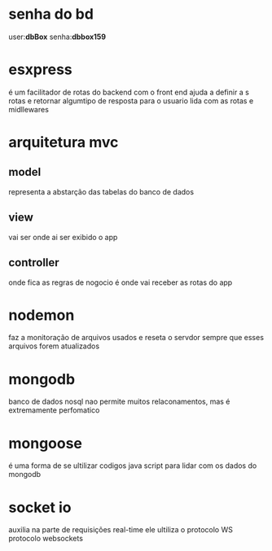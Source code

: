 # senha do bd

user:**dbBox**
senha:**dbbox159**

# esxpress

é um facilitador de rotas do backend com o front end
ajuda a definir a s rotas e retornar algumtipo de resposta para o usuario
lida com as rotas e midllewares

# arquitetura mvc

## model

representa a abstarção das tabelas do banco de dados

## view

vai ser onde ai ser exibido o app

## controller

onde fica as regras de nogocio é onde vai receber as rotas do app

# nodemon

faz a monitoração de arquivos usados e reseta o servdor sempre que esses arquivos forem atualizados

# mongodb

banco de dados nosql
nao permite muitos relaconamentos, mas é extremamente perfomatico

# mongoose

é uma forma de se ultilizar codigos java script para lidar com os dados do mongodb

# socket io

auxilia na parte de requisições real-time
ele ultiliza o protocolo WS protocolo websockets
